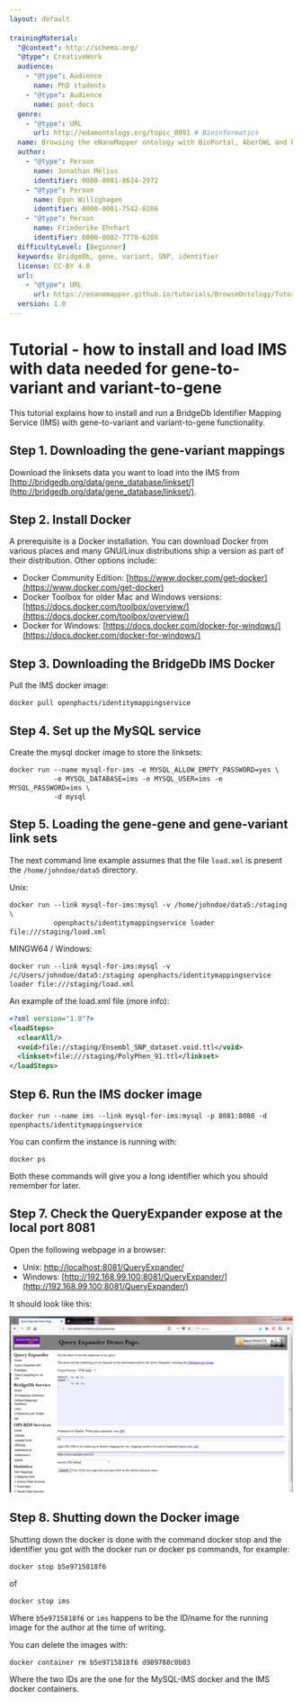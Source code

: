 ```yaml
---
layout: default

trainingMaterial:
  "@context": http://schema.org/
  "@type": CreativeWork
  audience:
    - "@type": Audience
      name: PhD students
    - "@type": Audience
      name: post-docs
  genre:
    - "@type": URL
      url: http://edamontology.org/topic_0091 # Bioinformatics
  name: Browsing the eNanoMapper ontology with BioPortal, AberOWL and Protégé
  author:
    - "@type": Person
      name: Jonathan Mélius
      identifier: 0000-0001-8624-2972
    - "@type": Person
      name: Egon Willighagen
      identifier: 0000-0001-7542-0286
    - "@type": Person
      name: Friederike Ehrhart
      identifier: 0000-0002-7770-620X
  difficultyLevel: [Beginner]
  keywords: BridgeDb, gene, variant, SNP, identifier
  license: CC-BY 4.0
  url:
    - "@type": URL
      url: https://enanomapper.github.io/tutorials/BrowseOntology/Tutorial%20browsing%20eNM%20ontology.html
  version: 1.0
---
```


# Tutorial - how to install and load IMS with data needed for gene-to-variant and variant-to-gene

This tutorial explains how to install and run a BridgeDb Identifier Mapping Service (IMS)
with gene-to-variant and variant-to-gene functionality.

## Step 1. Downloading the gene-variant mappings
  
Download the linksets data you want to load into the IMS from
[http://bridgedb.org/data/gene_database/linkset/](http://bridgedb.org/data/gene_database/linkset/).
  
## Step 2. Install Docker

A prerequisite is a Docker installation. You can download Docker from various places and many GNU/Linux distributions
ship a version as part of their distribution. Other options include:
  
* Docker Community Edition: [https://www.docker.com/get-docker](https://www.docker.com/get-docker)
* Docker Toolbox for older Mac and Windows versions:
  [https://docs.docker.com/toolbox/overview/](https://docs.docker.com/toolbox/overview/)
* Docker for Windows: [https://docs.docker.com/docker-for-windows/](https://docs.docker.com/docker-for-windows/)
  
## Step 3. Downloading the BridgeDb IMS Docker
  
Pull the IMS docker image:

```shell
docker pull openphacts/identitymappingservice
```

## Step 4. Set up the MySQL service

Create the mysql docker image to store the linksets:

```shell
docker run --name mysql-for-ims -e MYSQL_ALLOW_EMPTY_PASSWORD=yes \
           -e MYSQL_DATABASE=ims -e MYSQL_USER=ims -e MYSQL_PASSWORD=ims \
           -d mysql
```

## Step 5. Loading the gene-gene and gene-variant link sets

The next command line example assumes that the file `load.xml` is present the `/home/johndoe/data5` directory.

Unix:
```shell
docker run --link mysql-for-ims:mysql -v /home/johndoe/data5:/staging \
           openphacts/identitymappingservice loader file:///staging/load.xml
```

MINGW64 / Windows:
```shell
docker run --link mysql-for-ims:mysql -v /c/Users/johndoe/data5:/staging openphacts/identitymappingservice loader file:///staging/load.xml
```

An example of the load.xml file (more info):

```xml
<?xml version="1.0"?>
<loadSteps>
  <clearAll/>
  <void>file://staging/Ensembl_SNP_dataset.void.ttl</void>
  <linkset>file:///staging/PolyPhen_91.ttl</linkset>
</loadSteps>
```

## Step 6. Run the IMS docker image

```shell
docker run --name ims --link mysql-for-ims:mysql -p 8081:8080 -d openphacts/identitymappingservice
```

You can confirm the instance is running with:

```shell
docker ps
```

Both these commands will give you a long identifier which you should remember for later.

## Step 7. Check the QueryExpander expose at the local port 8081

Open the following webpage in a browser:
* Unix: [http://localhost:8081/QueryExpander/](http://localhost:8081/QueryExpander/)
* Windows: [http://192.168.99.100:8081/QueryExpander/](http://192.168.99.100:8081/QueryExpander/)

It should look like this:

![Screenshot of the BridgeDb IMS landing page](image2.png)

## Step 8. Shutting down the Docker image

Shutting down the docker is done with the command docker stop and the identifier you got with the docker run or docker ps commands, for example:

```shell
docker stop b5e9715818f6
```

of

```shell
docker stop ims
```

Where `b5e9715818f6` or `ims` happens to be the ID/name for the running image for the author at the time of writing.

You can delete the images with:

```shell
docker container rm b5e9715818f6 d989788c0b03
```

Where the two IDs are the one for the MySQL-IMS docker and the IMS docker containers.

